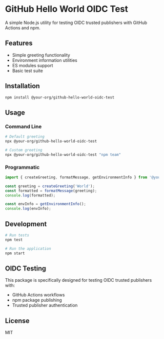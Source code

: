 # GitHub Hello World OIDC Test

A simple Node.js utility for testing OIDC trusted publishers with GitHub Actions and npm.

## Features

- Simple greeting functionality
- Environment information utilities
- ES modules support
- Basic test suite

## Installation

```bash
npm install @your-org/github-hello-world-oidc-test
```

## Usage

### Command Line

```bash
# Default greeting
npx @your-org/github-hello-world-oidc-test

# Custom greeting
npx @your-org/github-hello-world-oidc-test "npm team"
```

### Programmatic

```javascript
import { createGreeting, formatMessage, getEnvironmentInfo } from '@your-org/github-hello-world-oidc-test/lib/greetings.js';

const greeting = createGreeting('World');
const formatted = formatMessage(greeting);
console.log(formatted);

const envInfo = getEnvironmentInfo();
console.log(envInfo);
```

## Development

```bash
# Run tests
npm test

# Run the application
npm start
```

## OIDC Testing

This package is specifically designed for testing OIDC trusted publishers with:
- GitHub Actions workflows
- npm package publishing
- Trusted publisher authentication

## License

MIT
